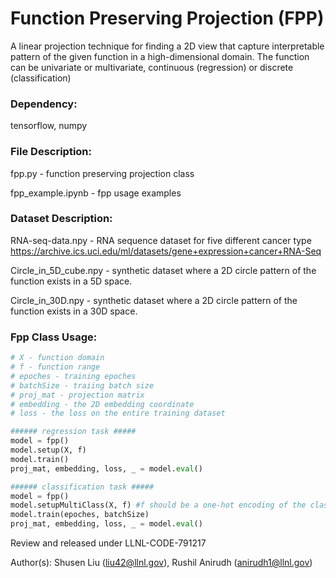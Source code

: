# Function Preserving Projection (FPP)

A linear projection technique for finding a 2D view that capture interpretable pattern of the given function in a high-dimensional domain. The function can be univariate or multivariate, continuous (regression) or discrete (classification)

### Dependency:
  tensorflow, numpy

### File Description:
  fpp.py - function preserving projection class

  fpp_example.ipynb - fpp usage examples

### Dataset Description:

RNA-seq-data.npy - RNA sequence dataset for five different cancer type https://archive.ics.uci.edu/ml/datasets/gene+expression+cancer+RNA-Seq

Circle_in_5D_cube.npy - synthetic dataset where a 2D circle pattern of the function exists in a 5D space.

Circle_in_30D.npy - synthetic dataset where a 2D circle pattern of the function exists in a 30D space.

### Fpp Class Usage:

  ```python
  # X - function domain
  # f - function range
  # epoches - training epoches
  # batchSize - traiing batch size
  # proj_mat - projection matrix
  # embedding - the 2D embedding coordinate
  # loss - the loss on the entire training dataset

  ###### regression task #####
  model = fpp()
  model.setup(X, f)
  model.train()
  proj_mat, embedding, loss, _ = model.eval()

  ###### classification task #####
  model = fpp()
  model.setupMultiClass(X, f) #f should be a one-hot encoding of the class
  model.train(epoches, batchSize)
  proj_mat, embedding, loss, _ = model.eval()
  ```


Review and released under LLNL-CODE-791217

Author(s): Shusen Liu (liu42@llnl.gov), Rushil Anirudh (anirudh1@llnl.gov)

